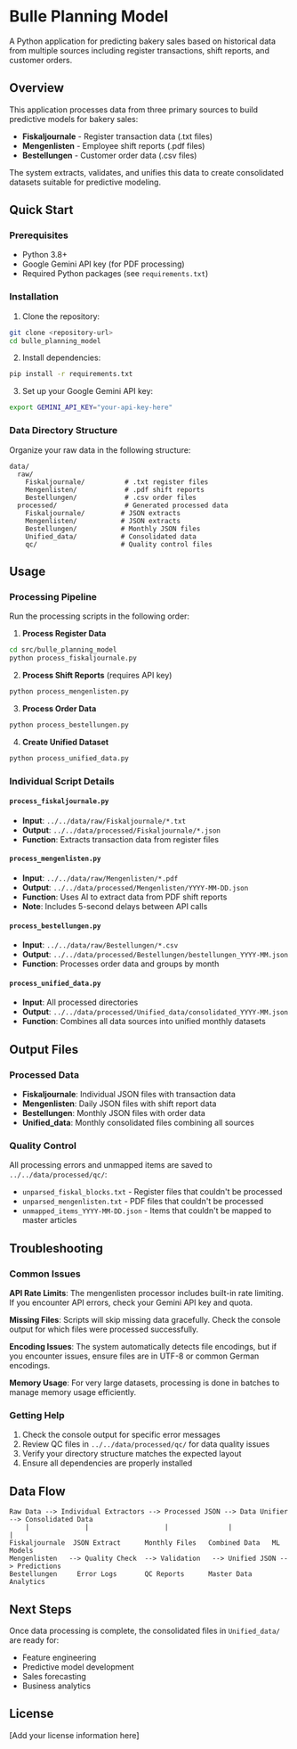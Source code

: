 # Bulle Planning Model

A Python application for predicting bakery sales based on historical data from multiple sources including register transactions, shift reports, and customer orders.

## Overview

This application processes data from three primary sources to build predictive models for bakery sales:

- **Fiskaljournale** - Register transaction data (.txt files)
- **Mengenlisten** - Employee shift reports (.pdf files) 
- **Bestellungen** - Customer order data (.csv files)

The system extracts, validates, and unifies this data to create consolidated datasets suitable for predictive modeling.

## Quick Start

### Prerequisites

- Python 3.8+
- Google Gemini API key (for PDF processing)
- Required Python packages (see `requirements.txt`)

### Installation

1. Clone the repository:
```bash
git clone <repository-url>
cd bulle_planning_model
```

2. Install dependencies:
```bash
pip install -r requirements.txt
```

3. Set up your Google Gemini API key:
```bash
export GEMINI_API_KEY="your-api-key-here"
```

### Data Directory Structure

Organize your raw data in the following structure:
```
data/
  raw/
    Fiskaljournale/          # .txt register files
    Mengenlisten/            # .pdf shift reports  
    Bestellungen/            # .csv order files
  processed/                 # Generated processed data
    Fiskaljournale/         # JSON extracts
    Mengenlisten/           # JSON extracts
    Bestellungen/           # Monthly JSON files
    Unified_data/           # Consolidated data
    qc/                     # Quality control files
```

## Usage

### Processing Pipeline

Run the processing scripts in the following order:

1. **Process Register Data**
```bash
cd src/bulle_planning_model
python process_fiskaljournale.py
```

2. **Process Shift Reports** (requires API key)
```bash
python process_mengenlisten.py
```

3. **Process Order Data**
```bash
python process_bestellungen.py
```

4. **Create Unified Dataset**
```bash
python process_unified_data.py
```

### Individual Script Details

#### `process_fiskaljournale.py`
- **Input**: `../../data/raw/Fiskaljournale/*.txt`
- **Output**: `../../data/processed/Fiskaljournale/*.json`
- **Function**: Extracts transaction data from register files

#### `process_mengenlisten.py`
- **Input**: `../../data/raw/Mengenlisten/*.pdf`
- **Output**: `../../data/processed/Mengenlisten/YYYY-MM-DD.json`
- **Function**: Uses AI to extract data from PDF shift reports
- **Note**: Includes 5-second delays between API calls

#### `process_bestellungen.py`
- **Input**: `../../data/raw/Bestellungen/*.csv`
- **Output**: `../../data/processed/Bestellungen/bestellungen_YYYY-MM.json`
- **Function**: Processes order data and groups by month

#### `process_unified_data.py`
- **Input**: All processed directories
- **Output**: `../../data/processed/Unified_data/consolidated_YYYY-MM.json`
- **Function**: Combines all data sources into unified monthly datasets

## Output Files

### Processed Data
- **Fiskaljournale**: Individual JSON files with transaction data
- **Mengenlisten**: Daily JSON files with shift report data
- **Bestellungen**: Monthly JSON files with order data
- **Unified_data**: Monthly consolidated files combining all sources

### Quality Control
All processing errors and unmapped items are saved to `../../data/processed/qc/`:
- `unparsed_fiskal_blocks.txt` - Register files that couldn't be processed
- `unparsed_mengenlisten.txt` - PDF files that couldn't be processed
- `unmapped_items_YYYY-MM-DD.json` - Items that couldn't be mapped to master articles

## Troubleshooting

### Common Issues

**API Rate Limits**: The mengenlisten processor includes built-in rate limiting. If you encounter API errors, check your Gemini API key and quota.

**Missing Files**: Scripts will skip missing data gracefully. Check the console output for which files were processed successfully.

**Encoding Issues**: The system automatically detects file encodings, but if you encounter issues, ensure files are in UTF-8 or common German encodings.

**Memory Usage**: For very large datasets, processing is done in batches to manage memory usage efficiently.

### Getting Help

1. Check the console output for specific error messages
2. Review QC files in `../../data/processed/qc/` for data quality issues
3. Verify your directory structure matches the expected layout
4. Ensure all dependencies are properly installed

## Data Flow

```
Raw Data --> Individual Extractors --> Processed JSON --> Data Unifier --> Consolidated Data
    |              |                   |               |              |
Fiskaljournale  JSON Extract      Monthly Files   Combined Data   ML Models
Mengenlisten   --> Quality Check  --> Validation   --> Unified JSON --> Predictions
Bestellungen     Error Logs       QC Reports      Master Data     Analytics
```

## Next Steps

Once data processing is complete, the consolidated files in `Unified_data/` are ready for:
- Feature engineering
- Predictive model development
- Sales forecasting
- Business analytics

## License

[Add your license information here]
